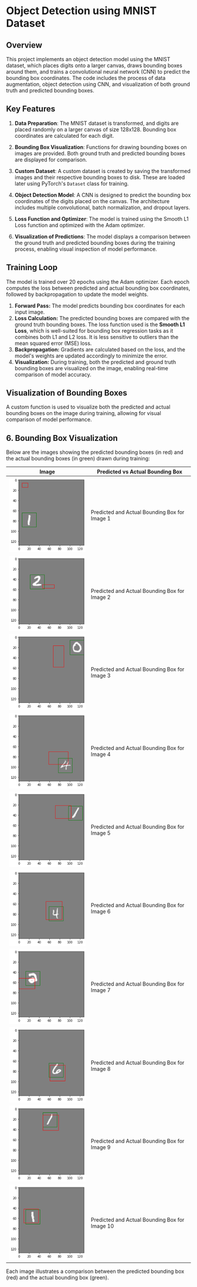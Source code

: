 # Object Detection using MNIST Dataset

## Overview
This project implements an object detection model using the MNIST dataset, which places digits onto a larger canvas, draws bounding boxes around them, and trains a convolutional neural network (CNN) to predict the bounding box coordinates. The code includes the process of data augmentation, object detection using CNN, and visualization of both ground truth and predicted bounding boxes.

## Key Features
1. **Data Preparation**: The MNIST dataset is transformed, and digits are placed randomly on a larger canvas of size 128x128. Bounding box coordinates are calculated for each digit.
   
2. **Bounding Box Visualization**: Functions for drawing bounding boxes on images are provided. Both ground truth and predicted bounding boxes are displayed for comparison.

3. **Custom Dataset**: A custom dataset is created by saving the transformed images and their respective bounding boxes to disk. These are loaded later using PyTorch's `Dataset` class for training.

4. **Object Detection Model**: A CNN is designed to predict the bounding box coordinates of the digits placed on the canvas. The architecture includes multiple convolutional, batch normalization, and dropout layers.

5. **Loss Function and Optimizer**: The model is trained using the Smooth L1 Loss function and optimized with the Adam optimizer.

6. **Visualization of Predictions**: The model displays a comparison between the ground truth and predicted bounding boxes during the training process, enabling visual inspection of model performance.
##  Training Loop
The model is trained over 20 epochs using the Adam optimizer. Each epoch computes the loss between predicted and actual bounding box coordinates, followed by backpropagation to update the model weights.
1. **Forward Pass:** The model predicts bounding box coordinates for each input image.
2. **Loss Calculation:** The predicted bounding boxes are compared with the ground truth bounding boxes. The loss function used is the **Smooth L1 Loss**, which is well-suited for bounding box regression tasks as it combines both L1 and L2 loss. It is less sensitive to outliers than the mean squared error (MSE) loss.
3. **Backpropagation:** Gradients are calculated based on the loss, and the model's weights are updated accordingly to minimize the error.
4. **Visualization:** During training, both the predicted and ground truth bounding boxes are visualized on the image, enabling real-time comparison of model accuracy.


##  Visualization of Bounding Boxes
A custom function is used to visualize both the predicted and actual bounding boxes on the image during training, allowing for visual comparison of model performance.

## 6. Bounding Box Visualization

Below are the images showing the predicted bounding boxes (in red) and the actual bounding boxes (in green) drawn during training:

| Image  | Predicted vs Actual Bounding Box |
|--------|----------------------------------|
| ![Image 1](1.png) | Predicted and Actual Bounding Box for Image 1 |
| ![Image 2](2.png) | Predicted and Actual Bounding Box for Image 2 |
| ![Image 3](5.png) | Predicted and Actual Bounding Box for Image 3 |
| ![Image 4](6.png) | Predicted and Actual Bounding Box for Image 4 |
| ![Image 5](7.png) | Predicted and Actual Bounding Box for Image 5 |
| ![Image 6](9.png) | Predicted and Actual Bounding Box for Image 6 |
| ![Image 7](11.png) | Predicted and Actual Bounding Box for Image 7 |
| ![Image 8](12.png) | Predicted and Actual Bounding Box for Image 8 |
| ![Image 9](16.png) | Predicted and Actual Bounding Box for Image 9 |
| ![Image 10](18.png) | Predicted and Actual Bounding Box for Image 10 |

Each image illustrates a comparison between the predicted bounding box (red) and the actual bounding box (green).




